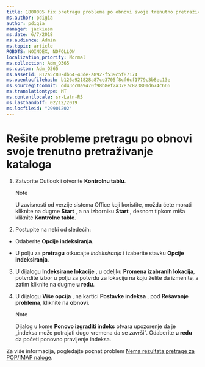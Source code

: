 ```yaml
---
title: 1800005 fix pretragu problema po obnovi svoje trenutno pretraživanje kataloga
ms.author: pdigia
author: pdigia
manager: jackiesm
ms.date: 6/7/2018
ms.audience: Admin
ms.topic: article
ROBOTS: NOINDEX, NOFOLLOW
localization_priority: Normal
ms.collection: Adm_O365
ms.custom: Adm_O365
ms.assetid: 812a5c80-db64-43de-a892-f539c5f87174
ms.openlocfilehash: b126a921828a87ce3705f8cf6cf1779c3b8ec13e
ms.sourcegitcommit: dd43cc0a9470f98b8ef2a3787c823801d674c666
ms.translationtype: MT
ms.contentlocale: sr-Latn-RS
ms.lasthandoff: 02/12/2019
ms.locfileid: "29901202"
---
```

# <a name="fix-search-issues-by-rebuilding-your-instant-search-catalog"></a>Rešite probleme pretragu po obnovi svoje trenutno pretraživanje kataloga

1. Zatvorite Outlook i otvorite **Kontrolnu tablu**.
    
    > [!NOTE]
    > U zavisnosti od verzije sistema Office koji koristite, možda ćete morati kliknite na dugme **Start** , a na izborniku **Start** , desnom tipkom miša kliknite **Kontrolne table**. 
  
2. Postupite na neki od sledećih:
    
  - Odaberite **Opcije indeksiranja**.
    
  - U polju za **pretragu** otkucajte *indeksiranja* i izaberite stavku **Opcije indeksiranja**.
    
3. U dijalogu **Indeksirane lokacije** , u odeljku **Promena izabranih lokacija**, potvrdite izbor u polju za potvrdu za lokaciju na koju želite da izmenite, a zatim kliknite na dugme **u redu**.
    
4. U dijalogu **Više opcija** , na kartici **Postavke indeksa** , pod **Rešavanje problema**, kliknite na **obnovi**.
    
    > [!NOTE]
    > Dijalog u kome **Ponovo izgraditi indeks** otvara upozorenje da je „indeksa može potrajati dugo vremena da se završi”. Odaberite **u redu** da početi ponovno pravljenje indeksa. 
  
Za više informacija, pogledajte poznat problem [Nema rezultata pretrage za POP/IMAP naloge](https://support.office.com/article/51c9d2c7-a3db-4358-afdf-50d3a9e57039.aspx).
  

